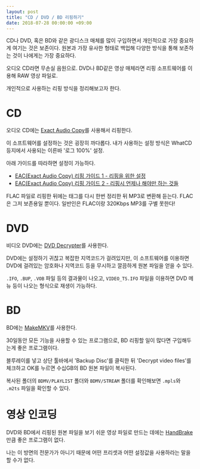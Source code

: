 ```yaml
---
layout: post
title: "CD / DVD / BD 리핑하기"
date: 2018-07-28 00:00:00 +09:00
---
```


CD나 DVD, 혹은 BD와 같은 광디스크 매체를 많이 구입하면서 개인적으로 가장 중요하게 여기는 것은 보존이다. 원본과 가장 유사한 형태로 백업해 다양한 방식을 통해 보존하는 것이 나에게는 가장 중요하다.

오디오 CD라면 무손실 음원으로. DVD나 BD같은 영상 매체라면 리핑 소프트웨어를 이용해 RAW 영상 파일로.

개인적으로 사용하는 리핑 방식을 정리해보고자 한다.

# CD

오디오 CD에는 [Exact Audio Copy](http://www.exactaudiocopy.de/)를 사용해서 리핑한다.

이 소프트웨어를 설정하는 것은 굉장히 까다롭다. 내가 사용하는 설정 방식은 WhatCD 등지에서 사용되는 이른바 '로그 100%' 설정.

아래 가이드를 따라하면 설정이 가능하다.

* [EAC(Exact Audio Copy) 리핑 가이드 1 - 리핑을 위한 설정](http://royalmilk.pe.kr/23)
* [EAC(Exact Audio Copy) 리핑 가이드 2 - 리핑시 언제나 해야만 하는 것들](http://royalmilk.pe.kr/24)

FLAC 파일로 리핑한 뒤에는 태그를 다시 한번 정리한 뒤 MP3로 변환해 듣는다. FLAC은 그저 보존용일 뿐이다. 일반인은 FLAC이랑 320Kbps MP3를 구별 못한다!

# DVD

비디오 DVD에는 [DVD Decrypter](http://www.dvddecrypter.org.uk/)를 사용한다.

DVD에는 설정하기 귀찮고 복잡한 지역코드가 걸려있지만, 이 소프트웨어를 이용하면 DVD에 걸려있는 암호화나 지역코드 등을 무시하고 깔끔하게 원본 파일을 얻을 수 있다.

`.IFO`, `.BUP`, `.VOB` 파일 등의 결과물이 나오고, `VIDEO_TS.IFO` 파일을 이용하면 DVD 메뉴 등이 나오는 형식으로 재생이 가능하다.

# BD

BD에는 [MakeMKV](https://www.makemkv.com/)를 사용한다.

30일동안 모든 기능을 사용할 수 있는 프로그램으로, BD 리핑할 일이 많다면 구입해두는게 좋은 프로그램이다.

블루레이를 넣고 상단 툴바에서 'Backup Disc'를 클릭한 뒤 'Decrypt video files'를 체크하고 OK를 누르면 수십GB의 BD 원본 파일이 복사된다.

복사된 폴더의 `BDMV/PLAYLIST` 폴더와 `BDMV/STREAM` 폴더를 확인해보면 `.mpls`와 `.m2ts` 파일을 확인할 수 있다.

# 영상 인코딩

DVD와 BD에서 리핑된 원본 파일을 보기 쉬운 영상 파일로 만드는 데에는 [HandBrake](https://handbrake.fr/)만큼 좋은 프로그램이 없다.

나는 이 방면의 전문가가 아니기 때문에 어떤 프리셋과 어떤 설정값을 사용하라는 말을 할 수가 없다.
